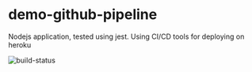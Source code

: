 # demo-github-pipeline
Nodejs application, tested using jest. Using CI/CD tools for deploying on heroku

![build-status](https://github.com/chrissaher/demo-github-pipeline/workflows/calculator-ci/badge.svg?branch=ft.calculator)
